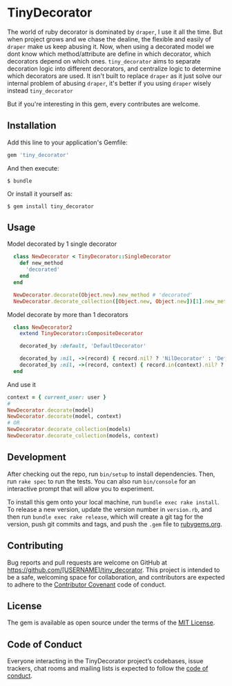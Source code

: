 # TinyDecorator

The world of ruby decorator is dominated by `draper`, I use it all the time.
But when project grows and we chase the dealine, the flexible and easily of `draper` make us keep abusing it. Now, when using a decorated model we dont know which method/attribute are define in which decorator, which decorators depend on which ones.
`tiny_decorator` aims to separate decoration logic into different decorators, and centralize logic to determine which decorators are used. It isn't built to replace `draper` as it just solve our internal problem of abusing `draper`, it's better if you using `draper` wisely instead `tiny_decorator`

But if you're interesting in this gem, every contributes are welcome.

## Installation

Add this line to your application's Gemfile:

```ruby
gem 'tiny_decorator'
```

And then execute:

    $ bundle

Or install it yourself as:

    $ gem install tiny_decorator

## Usage

Model decorated by 1 single decorator
```ruby
  class NewDecorator < TinyDecorator::SingleDecorator
    def new_method
      'decorated'
    end
  end

  NewDecorator.decorate(Object.new).new_method # 'decorated'
  NewDecorator.decorate_collection([Object.new, Object.new])[1].new_method # 'decorated'
```

Model decorate by more than 1 decorators
```ruby
  class NewDecorator2
    extend TinyDecorator::CompositeDecorator

    decorated_by :default, 'DefaultDecorator'

    decorated_by :nil, ->(record) { record.nil? ? 'NilDecorator' : 'DefaultDecorator' }
    decorated_by :nil, ->(record, context) { record.in(context).nil? ? 'NilDecorator' : 'DefaultDecorator' }
  end
```

And use it
```ruby
context = { current_user: user }
#
NewDecorator.decorate(model)
NewDecorator.decorate(model, context)
# OR
NewDecorator.decorate_collection(models)
NewDecorator.decorate_collection(models, context)

```

## Development

After checking out the repo, run `bin/setup` to install dependencies. Then, run `rake spec` to run the tests. You can also run `bin/console` for an interactive prompt that will allow you to experiment.

To install this gem onto your local machine, run `bundle exec rake install`. To release a new version, update the version number in `version.rb`, and then run `bundle exec rake release`, which will create a git tag for the version, push git commits and tags, and push the `.gem` file to [rubygems.org](https://rubygems.org).

## Contributing

Bug reports and pull requests are welcome on GitHub at https://github.com/[USERNAME]/tiny_decorator. This project is intended to be a safe, welcoming space for collaboration, and contributors are expected to adhere to the [Contributor Covenant](http://contributor-covenant.org) code of conduct.

## License

The gem is available as open source under the terms of the [MIT License](https://opensource.org/licenses/MIT).

## Code of Conduct

Everyone interacting in the TinyDecorator project’s codebases, issue trackers, chat rooms and mailing lists is expected to follow the [code of conduct](https://github.com/[USERNAME]/tiny_decorator/blob/master/CODE_OF_CONDUCT.md).

